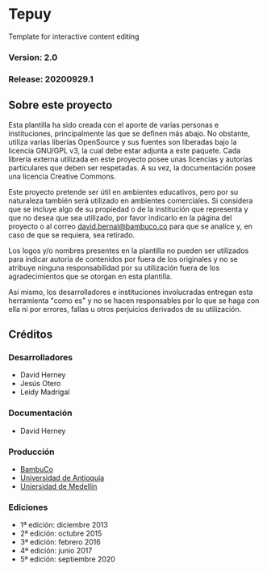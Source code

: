 # Tepuy
Template for interactive content editing

### Version: 2.0
### Release: 20200929.1

## Sobre este proyecto
Esta plantilla ha sido creada con el aporte de varias personas e instituciones, principalmente las que se definen más abajo. No obstante, utiliza varias liberías OpenSource y sus fuentes son liberadas bajo la licencia GNU/GPL v3, la cual debe estar adjunta a este paquete. Cada librería externa utilizada en este proyecto posee unas licencias y autorías particulares que deben ser respetadas. A su vez, la documentación posee una licencia Creative Commons.

Este proyecto pretende ser útil en ambientes educativos, pero por su naturaleza también será utilizado en ambientes comerciales. Si considera que se incluye algo de su propiedad o de la institución que representa y que no desea que sea utilizado, por                    favor indicarlo en la página del proyecto o al correo <a href="mailto:david.bernal@bambuco.co">david.bernal@bambuco.co</a> para que se analice y, en caso de que se requiera, sea retirado.

Los logos y/o nombres presentes en la plantilla no pueden ser utilizados para indicar autoría de contenidos por fuera de los originales y no se atribuye ninguna responsabilidad por su utilización fuera de los agradecimientos que se otorgan en esta plantilla.

Así mismo, los desarrolladores e instituciones involucradas entregan esta herramienta "como es" y no se hacen responsables por lo que se haga con ella ni por errores, fallas u otros perjuicios derivados de su utilización.

## Créditos

### Desarrolladores
* David Herney
* Jesús Otero
* Leidy Madrigal

### Documentación
* David Herney


### Producción
* [BambuCo](http://bambuco.co/)
* [Universidad de Antioquia](http://www.udea.edu.co/)
* [Uniersidad de Medellín](http://www.udem.edu.co)

### Ediciones
* 1ª edición: diciembre 2013
* 2ª edición: octubre 2015
* 3ª edición: febrero 2016
* 4ª edición: junio 2017
* 5ª edición: septiembre 2020
